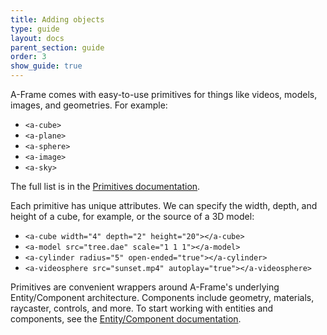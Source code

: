 ```yaml
---
title: Adding objects
type: guide
layout: docs
parent_section: guide
order: 3
show_guide: true
---
```


A-Frame comes with easy-to-use primitives for things like videos, models, images, and geometries. For example:

* `<a-cube>`
* `<a-plane>`
* `<a-sphere>`
* `<a-image>`
* `<a-sky>`

The full list is in the [Primitives documentation](../../docs/primitives/).

Each primitive has unique attributes. We can specify the width, depth, and height of a cube, for example, or the source of a 3D model:

* `<a-cube width="4" depth="2" height="20"></a-cube>`
* `<a-model src="tree.dae" scale="1 1 1"></a-model>`
* `<a-cylinder radius="5" open-ended="true"></a-cylinder>`
* `<a-videosphere src="sunset.mp4" autoplay="true"></a-videosphere>`

Primitives are convenient wrappers around A-Frame's underlying Entity/Component architecture. Components include geometry, materials, raycaster, controls, and more. To start working with entities and components, see the [Entity/Component documentation](../core/).
